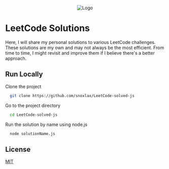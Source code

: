 <div align="center">

![Logo](https://upload.wikimedia.org/wikipedia/commons/1/19/LeetCode_logo_black.png)

</div>

# LeetCode Solutions

Here, I will share my personal solutions to various LeetCode challenges. These solutions are my own and may not always be the most efficient. From time to time, I might revisit and improve them if I believe there's a better approach.

## Run **Locally**

Clone the project

```bash
  git clone https://github.com/snoxlax/LeetCode-solved-js
```

Go to the project directory

```bash
  cd LeetCode-solved-js
```

Run the solution by name using node.js

```bash
  node solutionName.js
```

## License

[MIT](https://choosealicense.com/licenses/mit/)

